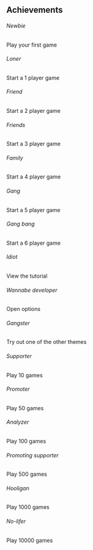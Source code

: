 Achievements
---

###### Newbie
Play your first game

###### Loner
Start a 1 player game

###### Friend
Start a 2 player game

###### Friends
Start a 3 player game

###### Family
Start a 4 player game

###### Gang
Start a 5 player game

###### Gang bang
Start a 6 player game

###### Idiot
View the tutorial

###### Wannabe developer
Open options

###### Gangster
Try out one of the other themes

###### Supporter
Play 10 games

###### Promoter
Play 50 games

###### Analyzer
Play 100 games

###### Promoting supporter
Play 500 games

###### Hooligan
Play 1000 games

###### No-lifer
Play 10000 games